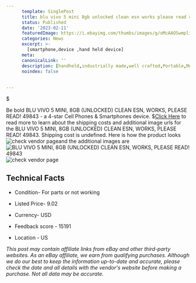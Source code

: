 ```yaml
---
      template: SinglePost
      title: blu vivo 5 mini 8gb unlocked clean esn works please read 49843
      status: Published
      date: '2023-02-11'
      featuredImage: https://i.ebayimg.com/thumbs/images/g/oMcAAOSwmplitdRQ/s-l225.jpg
      categories: News
      excerpt: >-
        [smartphone,device ,hand held device]
      meta:
      canonicalLink: ''
      description: [handheld,industrially made,well crafted,Portable,Mobile,Compact,Convenient,Lightweight,Maneuverable,Man-portable,Miniature,Carriable,Hand-held,Light,Holdable,Transportable,Mobile device,Pocket-sized,On-the-go,Wireless,Cordless,Compact size,Convenient size, smartphone,device ,hand held device]
      noindex: false
      
        
---
```

$

Be bold BLU VIVO 5 MINI, 8GB (UNLOCKED) CLEAN ESN, WORKS, PLEASE READ! 49843 - a 4-star Cell Phones & Smartphones device.
$[Click Here](https://www.ebay.com/itm/185477077383?hash=item2b2f4b9987%3Ag%3AoMcAAOSwmplitdRQ&mkevt=1&mkcid=1&mkrid=711-53200-19255-0&campid=%253CePNCampaignId%253E&customid=%253CreferenceId%253E&toolid=10049) to read more to learn about the shipping costs and additional image urls for the BLU VIVO 5 MINI, 8GB (UNLOCKED) CLEAN ESN, WORKS, PLEASE READ! 49843. Shipping cost is undefined. Here is how the product looks ![check vendor page](https://i.ebayimg.com/thumbs/images/g/oMcAAOSwmplitdRQ/s-l225.jpg)and the additional images are![BLU VIVO 5 MINI, 8GB (UNLOCKED) CLEAN ESN, WORKS, PLEASE READ! 49843](https://i.ebayimg.com/images/g/oMcAAOSwmplitdRQ/s-l1600.jpg)![check vendor page](https://origin-galleryplus.ebayimg.com/ws/web/185477077383_2_0_1/225x225.jpg,https://origin-galleryplus.ebayimg.com/ws/web/185477077383_3_0_1/225x225.jpg)



 ## Technical Facts 



     
      

 - Condition- For parts or not working 


      

 - Listed Price- 9.02 


      

 - Currency- USD 


      

 - Feedback score - 15191 


      

 - Location - US 


      
      

 *_This post may contain affiliate links from eBay and other third-party websites. As an eBay affiliate, we earn from qualifying purchases. Although we do our best to keep the information up-to-date and accurate, please check the date and all details with the vendor's website before making a purchase. Not all data may be accurate._*






